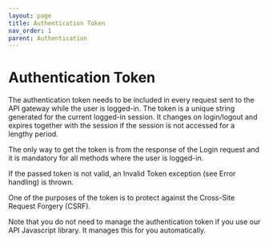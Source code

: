 ```yaml
---
layout: page
title: Authentication Token
nav_order: 1
parent: Authentication
---
```


# Authentication Token

The authentication token needs to be included in every request sent to the API gateway while the user is logged-in. The token is a unique string generated for the current logged-in session. It changes on login/logout and expires together with the session if the session is not accessed for a lengthy period.

The only way to get the token is from the response of the Login request and it is mandatory for all methods where the user is logged-in.

If the passed token is not valid, an Invalid Token exception (see Error handling) is thrown.

One of the purposes of the token is to protect against the Cross-Site Request Forgery (CSRF).

Note that you do not need to manage the authentication token if you use our API Javascript library. It manages this for you automatically.
